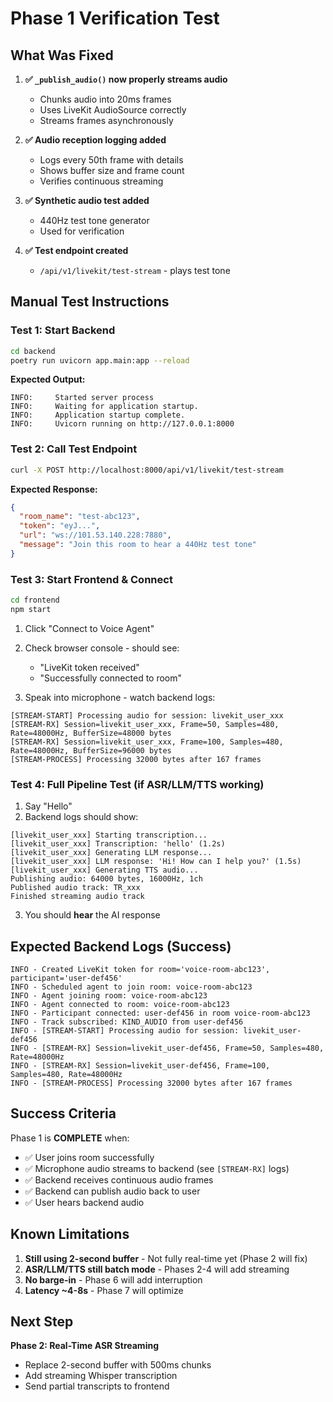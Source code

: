 # Phase 1 Verification Test

## What Was Fixed

1. **✅ `_publish_audio()` now properly streams audio**
   - Chunks audio into 20ms frames
   - Uses LiveKit AudioSource correctly
   - Streams frames asynchronously

2. **✅ Audio reception logging added**
   - Logs every 50th frame with details
   - Shows buffer size and frame count
   - Verifies continuous streaming

3. **✅ Synthetic audio test added**
   - 440Hz test tone generator
   - Used for verification

4. **✅ Test endpoint created**
   - `/api/v1/livekit/test-stream` - plays test tone

## Manual Test Instructions

### Test 1: Start Backend
```bash
cd backend
poetry run uvicorn app.main:app --reload
```

**Expected Output:**
```
INFO:     Started server process
INFO:     Waiting for application startup.
INFO:     Application startup complete.
INFO:     Uvicorn running on http://127.0.0.1:8000
```

### Test 2: Call Test Endpoint
```bash
curl -X POST http://localhost:8000/api/v1/livekit/test-stream
```

**Expected Response:**
```json
{
  "room_name": "test-abc123",
  "token": "eyJ...",
  "url": "ws://101.53.140.228:7880",
  "message": "Join this room to hear a 440Hz test tone"
}
```

### Test 3: Start Frontend & Connect
```bash
cd frontend
npm start
```

1. Click "Connect to Voice Agent"
2. Check browser console - should see:
   - "LiveKit token received"
   - "Successfully connected to room"

3. Speak into microphone - watch backend logs:
```
[STREAM-START] Processing audio for session: livekit_user_xxx
[STREAM-RX] Session=livekit_user_xxx, Frame=50, Samples=480, Rate=48000Hz, BufferSize=48000 bytes
[STREAM-RX] Session=livekit_user_xxx, Frame=100, Samples=480, Rate=48000Hz, BufferSize=96000 bytes
[STREAM-PROCESS] Processing 32000 bytes after 167 frames
```

### Test 4: Full Pipeline Test (if ASR/LLM/TTS working)
1. Say "Hello"
2. Backend logs should show:
```
[livekit_user_xxx] Starting transcription...
[livekit_user_xxx] Transcription: 'hello' (1.2s)
[livekit_user_xxx] Generating LLM response...
[livekit_user_xxx] LLM response: 'Hi! How can I help you?' (1.5s)
[livekit_user_xxx] Generating TTS audio...
Publishing audio: 64000 bytes, 16000Hz, 1ch
Published audio track: TR_xxx
Finished streaming audio track
```

3. You should **hear** the AI response

## Expected Backend Logs (Success)

```
INFO - Created LiveKit token for room='voice-room-abc123', participant='user-def456'
INFO - Scheduled agent to join room: voice-room-abc123
INFO - Agent joining room: voice-room-abc123
INFO - Agent connected to room: voice-room-abc123
INFO - Participant connected: user-def456 in room voice-room-abc123
INFO - Track subscribed: KIND_AUDIO from user-def456
INFO - [STREAM-START] Processing audio for session: livekit_user-def456
INFO - [STREAM-RX] Session=livekit_user-def456, Frame=50, Samples=480, Rate=48000Hz
INFO - [STREAM-RX] Session=livekit_user-def456, Frame=100, Samples=480, Rate=48000Hz
INFO - [STREAM-PROCESS] Processing 32000 bytes after 167 frames
```

## Success Criteria

Phase 1 is **COMPLETE** when:

- ✅ User joins room successfully
- ✅ Microphone audio streams to backend (see `[STREAM-RX]` logs)
- ✅ Backend receives continuous audio frames
- ✅ Backend can publish audio back to user
- ✅ User hears backend audio

## Known Limitations

1. **Still using 2-second buffer** - Not fully real-time yet (Phase 2 will fix)
2. **ASR/LLM/TTS still batch mode** - Phases 2-4 will add streaming
3. **No barge-in** - Phase 6 will add interruption
4. **Latency ~4-8s** - Phase 7 will optimize

## Next Step

**Phase 2: Real-Time ASR Streaming**
- Replace 2-second buffer with 500ms chunks
- Add streaming Whisper transcription
- Send partial transcripts to frontend
